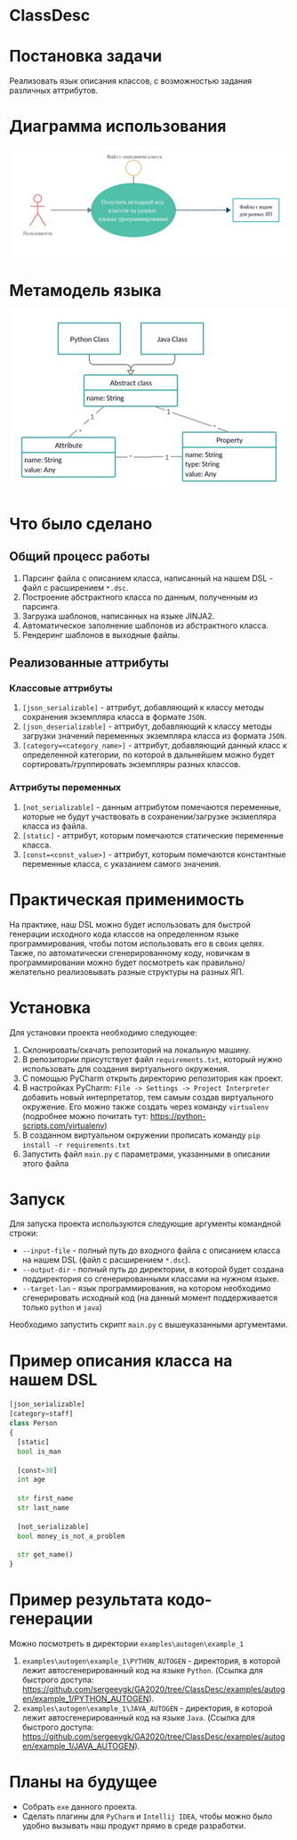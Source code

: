 # ClassDesc
# Постановка задачи  
Реализовать язык описания классов, с возможностью задания различных аттрибутов.

# Диаграмма использования  
![Диаграмма использования](pics/using_diagram.jpg)  
# Метамодель языка  
![Метамодель](pics/metamodel.jpg)  

# Что было сделано
## Общий процесс работы
1. Парсинг файла с описанием класса, написанный на нашем DSL - файл с расширением `*.dsc`.
2. Построение абстрактного класса по данным, полученным из парсинга.
3. Загрузка шаблонов, написанных на языке JINJA2.
4. Автоматическое заполнение шаблонов из абстрактного класса. 
5. Рендеринг шаблонов в выходные файлы.

## Реализованные аттрибуты
### Классовые аттрибуты 
1. `[json_serializable]` - аттрибут, добавляющий к классу методы сохранения экземпляра класса в формате `JSON`.
2. `[json_deserializable]` - аттрибут, добавляющий к классу методы загрузки значений переменных экземпляра класса из формата `JSON`.
3. `[category=<category_name>]` - аттрибут, добавляющий данный класс к определенной категории, по которой в дальнейшем можно будет сортировать/группировать экземпляры разных классов.

### Аттрибуты переменных
1. `[not_serializable]` - данным аттрибутом помечаются переменные, которые не будут участвовать в сохранении/загрузке экзмепляра класса из файла.
2. `[static]` - аттрибут, которым помечаются статические переменные класса.
3. `[const=<const_value>]` - аттрибут, которым помечаются константные переменные класса, с указанием самого значения.

# Практическая применимость
На практике, наш DSL можно будет использовать для быстрой генерации исходного кода классов на определенном языке программирования, чтобы потом использовать его в своих целях. Также, по автоматически сгенерированному коду, новичкам в программировании можно будет посмотреть как правильно/желательно реализовывать разные структуры на разных ЯП.

# Установка
Для установки проекта необходимо следующее:
1. Склонировать/скачать репозиторий на локальную машину.
2. В репозитории присутствует файл `requirements.txt`, который нужно использовать для создания виртуального окружения.
3. С помощью PyCharm открыть директорию репозитория как проект.
4. В настройках PyCharm: `File -> Settings -> Project Interpreter` добавить новый интерпретатор, тем самым создав виртуального окружение. Его можно также создать через команду `virtualenv` (подробнее можно почитать тут: https://python-scripts.com/virtualenv)
5. В созданном виртуальном окружении прописать команду `pip install -r requirements.txt`
6. Запустить файл `main.py` с параметрами, указанными в описании этого файла

# Запуск
Для запуска проекта используются следующие аргументы командной строки:
* `--input-file` - полный путь до входного файла с описанием класса на нашем DSL (файл с расширением `*.dsc`).
* `--output-dir` - полный путь до директории, в которой будет создана поддиректория со сгенерированными классами на нужном языке.
* `--target-lan` - язык программирования, на котором необходимо сгенерировать исходный код (на данный момент поддерживается только `python` и `java`)

Необходимо запустить скрипт `main.py` с вышеуказанными аргументами.

# Пример описания класса на нашем DSL
```python
[json_serializable]
[category=staff]
class Person
{
  [static]
  bool is_man
  
  [const=30]
  int age
  
  str first_name
  str last_name
  
  [not_serializable]
  bool money_is_not_a_problem

  str get_name()
}
```

# Пример результата кодо-генерации
Можно посмотреть в директории `examples\autogen\example_1`
1. `examples\autogen\example_1\PYTHON_AUTOGEN` - директория, в которой лежит автосгенерированный код на языке `Python`. (Ссылка для быстрого доступа: https://github.com/sergeevgk/GA2020/tree/ClassDesc/examples/autogen/example_1/PYTHON_AUTOGEN).
2. `examples\autogen\example_1\JAVA_AUTOGEN` - директория, в которой лежит автосгенерированный код на языке `Java`. (Ссылка для быстрого доступа: https://github.com/sergeevgk/GA2020/tree/ClassDesc/examples/autogen/example_1/JAVA_AUTOGEN).

# Планы на будущее
* Собрать `exe` данного проекта.
* Сделать плагины для `PyCharm` и `Intellij IDEA`, чтобы можно было удобно вызывать наш продукт прямо в среде разработки.

